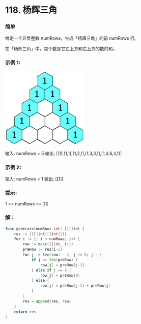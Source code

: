 # 118. 杨辉三角

### 简单

给定一个非负整数 numRows，生成「杨辉三角」的前 numRows 行。

在「杨辉三角」中，每个数是它左上方和右上方的数的和。

### 示例 1:
![triangle](/file/img/PascalTriangle1.gif)

输入: numRows = 5
输出: [[1],[1,1],[1,2,1],[1,3,3,1],[1,4,6,4,1]]

### 示例 2:

输入: numRows = 1
输出: [[1]]

### 提示:
1 <= numRows <= 30

### 解：

```go 
func generate(numRows int) [][]int {
	res := [][]int{[]int{1}}
	for i := 1; i < numRows; i++ {
		row := make([]int, i+1)
		preRow := res[i-1]
		for j := len(row) - 1; j >= 0; j-- {
			if j == len(preRow) {
				row[j] = preRow[j-1]
			} else if j == 0 {
				row[j] = preRow[0]
			} else {
				row[j] = preRow[j-1] + preRow[j]
			}
		}
		res = append(res, row)
	}
	return res
}
```